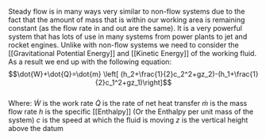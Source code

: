 Steady flow is in many ways very similar to non-flow systems due to the fact that the amount of mass that is within our working area is remaining constant (as the flow rate in and out are the same).
It is a very powerful system that has lots of use in many systems from power plants to jet and rocket engines.
Unlike with non-flow systems we need to consider the [[Gravitational Potential Energy]] and [[Kinetic Energy]] of the working fluid.
\
As a result we end up with the following equation:
\
$$\dot{W}+\dot{Q}=\dot{m} \left[ (h_2+\frac{1}{2}c_2^2+gz_2)-(h_1+\frac{1}{2}c_1^2+gz_1)\right]$$
\
Where:
$\dot{W}$ is the work rate
$\dot{Q}$ is the rate of net heat transfer
$\dot{m}$ is the mass flow rate
$h$ is the specific [[Enthalpy]] (Or the Enthalpy per unit mass of the system)
$c$ is the speed at which the fluid is moving
$z$ is the vertical height above the datum
